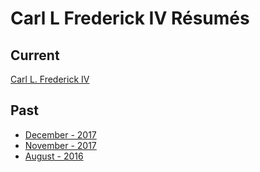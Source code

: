 # Carl L Frederick IV Résumés

## Current
[Carl L. Frederick IV](./carl_frederick_dec-2017.md)
## Past
+ [December - 2017](./carl_frederick_dec-2017.md)
+ [November - 2017](./carl_frederick_nov-2017.md)
+ [August - 2016](./carl_frederick_aug-2016.md)
